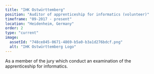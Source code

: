 ```yaml
---
title: "IHK Ostwürttemberg"
position: "Auditor of apprenticeship for informatics (volunteer)"
timeframe: "09-2017 - present"
location: "Heidenheim, Germany"
order: 2
type: "current"
image:
  assetId: "748ce845-0671-4869-b5a0-b3a1d276bdcf.png"
  alt: "IHK Ostwürttemberg Logo"
---
```


As a member of the jury which conduct an examination of the apprenticeship for informatics.
